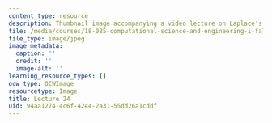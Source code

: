 ```yaml
---
content_type: resource
description: Thumbnail image accompanying a video lecture on Laplace's equation.
file: /media/courses/18-085-computational-science-and-engineering-i-fall-2008/94aa12744c6f42442a3155dd26a1cddf_24.jpg
file_type: image/jpeg
image_metadata:
  caption: ''
  credit: ''
  image-alt: ''
learning_resource_types: []
ocw_type: OCWImage
resourcetype: Image
title: Lecture 24
uid: 94aa1274-4c6f-4244-2a31-55dd26a1cddf
---
```

